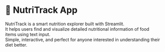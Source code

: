 # 🥗 NutriTrack App

NutriTrack is a smart nutrition explorer built with Streamlit.  
It helps users find and visualize detailed nutritional information of food items using text input.  
Simple, interactive, and perfect for anyone interested in understanding their diet better.
